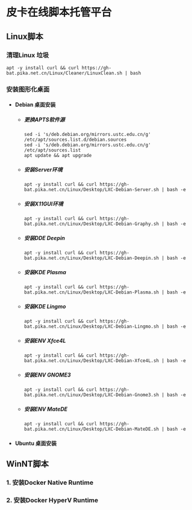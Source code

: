 # 皮卡在线脚本托管平台

## Linux脚本

### 清理Linux 垃圾

```shell
apt -y install curl && curl https://gh-bat.pika.net.cn/Linux/Cleaner/LinuxClean.sh | bash
```



### 安装图形化桌面

- #### Debian 桌面安装

  - ##### 更换APTS软件源

    ```shell
    sed -i 's/deb.debian.org/mirrors.ustc.edu.cn/g' /etc/apt/sources.list.d/debian.sources
    sed -i 's/deb.debian.org/mirrors.ustc.edu.cn/g' /etc/apt/sources.list
    apt update && apt upgrade
    ```
    
    

  - ##### 安装Server环境

    ```shell
    apt -y install curl && curl https://gh-bat.pika.net.cn/Linux/Desktop/LXC-Debian-Server.sh | bash -e
    ```
  
    

  - ##### 安装X11GUI环境

    ```shell
    apt -y install curl && curl https://gh-bat.pika.net.cn/Linux/Desktop/LXC-Debian-Graphy.sh | bash -e
    ```
  
    

  - ##### 安装DDE Deepin

    ```shell
    apt -y install curl && curl https://gh-bat.pika.net.cn/Linux/Desktop/LXC-Debian-Deepin.sh | bash -e
    ```
  
    

  - ##### 安装KDE Plasma

    ```shell
    apt -y install curl && curl https://gh-bat.pika.net.cn/Linux/Desktop/LXC-Debian-Plasma.sh | bash -e
    ```
  
    

  - ##### 安装KDE Lingmo

    ```shell
    apt -y install curl && curl https://gh-bat.pika.net.cn/Linux/Desktop/LXC-Debian-Lingmo.sh | bash -e
    ```
  
    

  - ##### 安装ENV Xfce4L

    ```shell
    apt -y install curl && curl https://gh-bat.pika.net.cn/Linux/Desktop/LXC-Debian-Xfce4L.sh | bash -e
    ```
  
    

  - ##### 安装ENV GNOME3

    ```shell
    apt -y install curl && curl https://gh-bat.pika.net.cn/Linux/Desktop/LXC-Debian-Gnome3.sh | bash -e
    ```
  
    

  - ##### 安装ENV MateDE

    ```shell
    apt -y install curl && curl https://gh-bat.pika.net.cn/Linux/Desktop/LXC-Debian-MateDE.sh | bash -e
    ```
  
    

- #### Ubuntu 桌面安装



## WinNT脚本

### 1. 安装Docker Native Runtime



### 2. 安装Docker HyperV Runtime



